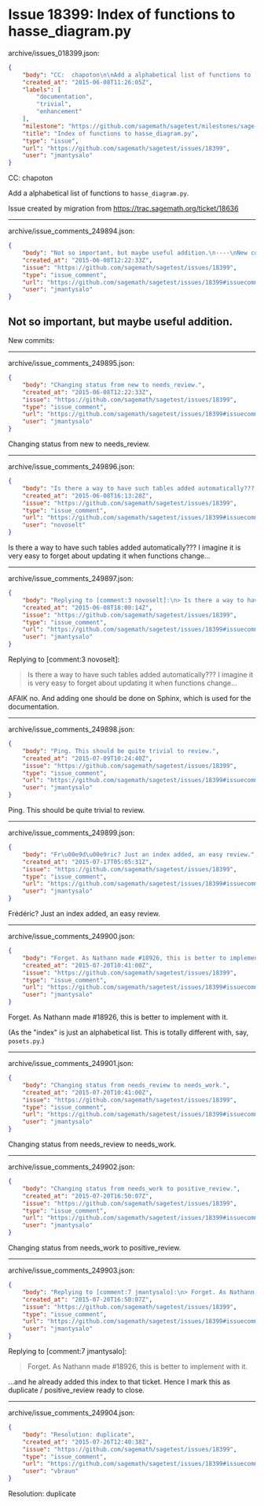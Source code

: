 # Issue 18399: Index of functions to hasse_diagram.py

archive/issues_018399.json:
```json
{
    "body": "CC:  chapoton\n\nAdd a alphabetical list of functions to `hasse_diagram.py`.\n\nIssue created by migration from https://trac.sagemath.org/ticket/18636\n\n",
    "created_at": "2015-06-08T11:26:05Z",
    "labels": [
        "documentation",
        "trivial",
        "enhancement"
    ],
    "milestone": "https://github.com/sagemath/sagetest/milestones/sage-duplicate/invalid/wontfix",
    "title": "Index of functions to hasse_diagram.py",
    "type": "issue",
    "url": "https://github.com/sagemath/sagetest/issues/18399",
    "user": "jmantysalo"
}
```
CC:  chapoton

Add a alphabetical list of functions to `hasse_diagram.py`.

Issue created by migration from https://trac.sagemath.org/ticket/18636





---

archive/issue_comments_249894.json:
```json
{
    "body": "Not so important, but maybe useful addition.\n----\nNew commits:",
    "created_at": "2015-06-08T12:22:33Z",
    "issue": "https://github.com/sagemath/sagetest/issues/18399",
    "type": "issue_comment",
    "url": "https://github.com/sagemath/sagetest/issues/18399#issuecomment-249894",
    "user": "jmantysalo"
}
```

Not so important, but maybe useful addition.
----
New commits:



---

archive/issue_comments_249895.json:
```json
{
    "body": "Changing status from new to needs_review.",
    "created_at": "2015-06-08T12:22:33Z",
    "issue": "https://github.com/sagemath/sagetest/issues/18399",
    "type": "issue_comment",
    "url": "https://github.com/sagemath/sagetest/issues/18399#issuecomment-249895",
    "user": "jmantysalo"
}
```

Changing status from new to needs_review.



---

archive/issue_comments_249896.json:
```json
{
    "body": "Is there a way to have such tables added automatically??? I imagine it is very easy to forget about updating it when functions change...",
    "created_at": "2015-06-08T16:13:28Z",
    "issue": "https://github.com/sagemath/sagetest/issues/18399",
    "type": "issue_comment",
    "url": "https://github.com/sagemath/sagetest/issues/18399#issuecomment-249896",
    "user": "novoselt"
}
```

Is there a way to have such tables added automatically??? I imagine it is very easy to forget about updating it when functions change...



---

archive/issue_comments_249897.json:
```json
{
    "body": "Replying to [comment:3 novoselt]:\n> Is there a way to have such tables added automatically??? I imagine it is very easy to forget about updating it when functions change...\n\nAFAIK no. And adding one should be done on Sphinx, which is used for the documentation.",
    "created_at": "2015-06-08T18:00:14Z",
    "issue": "https://github.com/sagemath/sagetest/issues/18399",
    "type": "issue_comment",
    "url": "https://github.com/sagemath/sagetest/issues/18399#issuecomment-249897",
    "user": "jmantysalo"
}
```

Replying to [comment:3 novoselt]:
> Is there a way to have such tables added automatically??? I imagine it is very easy to forget about updating it when functions change...

AFAIK no. And adding one should be done on Sphinx, which is used for the documentation.



---

archive/issue_comments_249898.json:
```json
{
    "body": "Ping. This should be quite trivial to review.",
    "created_at": "2015-07-09T10:24:40Z",
    "issue": "https://github.com/sagemath/sagetest/issues/18399",
    "type": "issue_comment",
    "url": "https://github.com/sagemath/sagetest/issues/18399#issuecomment-249898",
    "user": "jmantysalo"
}
```

Ping. This should be quite trivial to review.



---

archive/issue_comments_249899.json:
```json
{
    "body": "Fr\u00e9d\u00e9ric? Just an index added, an easy review.",
    "created_at": "2015-07-17T05:05:31Z",
    "issue": "https://github.com/sagemath/sagetest/issues/18399",
    "type": "issue_comment",
    "url": "https://github.com/sagemath/sagetest/issues/18399#issuecomment-249899",
    "user": "jmantysalo"
}
```

Frédéric? Just an index added, an easy review.



---

archive/issue_comments_249900.json:
```json
{
    "body": "Forget. As Nathann made #18926, this is better to implement with it.\n\n(As the \"index\" is just an alphabetical list. This is totally different with, say, `posets.py`.)",
    "created_at": "2015-07-20T10:41:00Z",
    "issue": "https://github.com/sagemath/sagetest/issues/18399",
    "type": "issue_comment",
    "url": "https://github.com/sagemath/sagetest/issues/18399#issuecomment-249900",
    "user": "jmantysalo"
}
```

Forget. As Nathann made #18926, this is better to implement with it.

(As the "index" is just an alphabetical list. This is totally different with, say, `posets.py`.)



---

archive/issue_comments_249901.json:
```json
{
    "body": "Changing status from needs_review to needs_work.",
    "created_at": "2015-07-20T10:41:00Z",
    "issue": "https://github.com/sagemath/sagetest/issues/18399",
    "type": "issue_comment",
    "url": "https://github.com/sagemath/sagetest/issues/18399#issuecomment-249901",
    "user": "jmantysalo"
}
```

Changing status from needs_review to needs_work.



---

archive/issue_comments_249902.json:
```json
{
    "body": "Changing status from needs_work to positive_review.",
    "created_at": "2015-07-20T16:50:07Z",
    "issue": "https://github.com/sagemath/sagetest/issues/18399",
    "type": "issue_comment",
    "url": "https://github.com/sagemath/sagetest/issues/18399#issuecomment-249902",
    "user": "jmantysalo"
}
```

Changing status from needs_work to positive_review.



---

archive/issue_comments_249903.json:
```json
{
    "body": "Replying to [comment:7 jmantysalo]:\n> Forget. As Nathann made #18926, this is better to implement with it.\n\n...and he already added this index to that ticket. Hence I mark this as duplicate / positive_review ready to close.",
    "created_at": "2015-07-20T16:50:07Z",
    "issue": "https://github.com/sagemath/sagetest/issues/18399",
    "type": "issue_comment",
    "url": "https://github.com/sagemath/sagetest/issues/18399#issuecomment-249903",
    "user": "jmantysalo"
}
```

Replying to [comment:7 jmantysalo]:
> Forget. As Nathann made #18926, this is better to implement with it.

...and he already added this index to that ticket. Hence I mark this as duplicate / positive_review ready to close.



---

archive/issue_comments_249904.json:
```json
{
    "body": "Resolution: duplicate",
    "created_at": "2015-07-26T12:40:38Z",
    "issue": "https://github.com/sagemath/sagetest/issues/18399",
    "type": "issue_comment",
    "url": "https://github.com/sagemath/sagetest/issues/18399#issuecomment-249904",
    "user": "vbraun"
}
```

Resolution: duplicate
